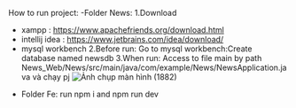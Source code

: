 How to run project:
-Folder News:
 1.Download
 + xampp : https://www.apachefriends.org/download.html
 + intellij idea : https://www.jetbrains.com/idea/download/
 + mysql workbench
 2.Before run:
Go to mysql workbench:Create database named newsdb
 3.When run:
Access to file main by path News_Web/News/src/main/java/com/example/News/NewsApplication.java và chạy pj
![Ảnh chụp màn hình (1882)](https://github.com/user-attachments/assets/006e3b65-a188-4780-8485-e96531941567)
- Folder Fe: run npm i and npm run dev
